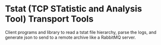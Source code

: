 # Tstat (TCP STatistic and Analysis Tool) Transport Tools

Client programs and library to read a tstat file hierarchy, parse the logs, and generate json to send to a remote archive like a RabbitMQ server.
